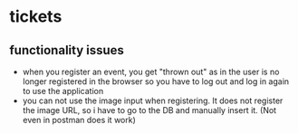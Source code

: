 # tickets

## functionality issues
 - when you register an event, you get "thrown out" as in the user is no longer registered in the browser so you have to log out and log in again to use the application
 - you can not use the image input when registering. It does not register the image URL, so i have to go to the DB and manually insert it. (Not even in postman does it work)
